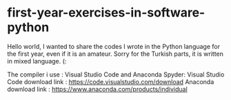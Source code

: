 # first-year-exercises-in-software-python
Hello world, I wanted to share the codes I wrote in the Python language for the first year, even if it is an amateur. Sorry for the Turkish parts, it is written in mixed language. (:

The compiler i use : Visual Studio Code and Anaconda Spyder:
Visual Studio Code download link : https://code.visualstudio.com/download
Anaconda download link : https://www.anaconda.com/products/individual
